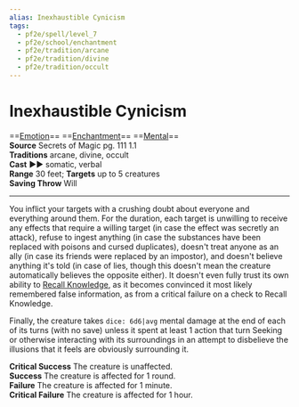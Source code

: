 ```yaml
---
alias: Inexhaustible Cynicism
tags:
  - pf2e/spell/level_7
  - pf2e/school/enchantment
  - pf2e/tradition/arcane
  - pf2e/tradition/divine
  - pf2e/tradition/occult
---
```


# Inexhaustible Cynicism

==[Emotion](Emotion.md)== ==[Enchantment](Enchantment.md)== ==[Mental](Mental.md)==  
__Source__ Secrets of Magic pg. 111 1.1  
**Traditions** arcane, divine, occult  
**Cast** ►► somatic, verbal  
**Range** 30 feet; **Targets** up to 5 creatures  
**Saving Throw** Will

---

You inflict your targets with a crushing doubt about everyone and everything around them. For the duration, each target is unwilling to receive any effects that require a willing target (in case the effect was secretly an attack), refuse to ingest anything (in case the substances have been replaced with poisons and cursed duplicates), doesn't treat anyone as an ally (in case its friends were replaced by an impostor), and doesn't believe anything it's told (in case of lies, though this doesn't mean the creature automatically believes the opposite either). It doesn't even fully trust its own ability to [Recall Knowledge](Recall%20Knowledge.md), as it becomes convinced it most likely remembered false information, as from a critical failure on a check to Recall Knowledge.

Finally, the creature takes `dice: 6d6|avg` mental damage at the end of each of its turns (with no save) unless it spent at least 1 action that turn Seeking or otherwise interacting with its surroundings in an attempt to disbelieve the illusions that it feels are obviously surrounding it.

**Critical Success** The creature is unaffected.  
**Success** The creature is affected for 1 round.  
**Failure** The creature is affected for 1 minute.  
**Critical Failure** The creature is affected for 1 hour.
